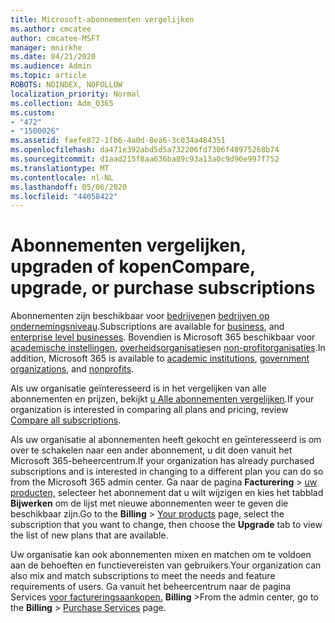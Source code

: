 ```yaml
---
title: Microsoft-abonnementen vergelijken
ms.author: cmcatee
author: cmcatee-MSFT
manager: mnirkhe
ms.date: 04/21/2020
ms.audience: Admin
ms.topic: article
ROBOTS: NOINDEX, NOFOLLOW
localization_priority: Normal
ms.collection: Adm_O365
ms.custom:
- "472"
- "1500026"
ms.assetid: faefe872-1fb6-4a0d-8ea6-3c034a484351
ms.openlocfilehash: da471e392abd5d5a732206fd7306f48975268b74
ms.sourcegitcommit: d1aad215f8aa636ba89c93a13a0c9d90e997f752
ms.translationtype: MT
ms.contentlocale: nl-NL
ms.lasthandoff: 05/06/2020
ms.locfileid: "44058422"
---
```

# <a name="compare-upgrade-or-purchase-subscriptions"></a><span data-ttu-id="75277-102">Abonnementen vergelijken, upgraden of kopen</span><span class="sxs-lookup"><span data-stu-id="75277-102">Compare, upgrade, or purchase subscriptions</span></span>
  
<span data-ttu-id="75277-103">Abonnementen zijn beschikbaar voor [bedrijven](https://products.office.com/compare-all-microsoft-office-products?tab=2)en [bedrijven op ondernemingsniveau](https://products.office.com/business/compare-more-office-365-for-business-plans).</span><span class="sxs-lookup"><span data-stu-id="75277-103">Subscriptions are available for [business](https://products.office.com/compare-all-microsoft-office-products?tab=2), and [enterprise level businesses](https://products.office.com/business/compare-more-office-365-for-business-plans).</span></span> <span data-ttu-id="75277-104">Bovendien is Microsoft 365 beschikbaar voor [academische instellingen](https://products.office.com/academic/compare-office-365-education-plans), [overheidsorganisaties](https://products.office.com/government/compare-office-365-government-plans)en [non-profitorganisaties](https://products.office.com/nonprofit/office-365-nonprofit-plans-and-pricing?tab=1).</span><span class="sxs-lookup"><span data-stu-id="75277-104">In addition, Microsoft 365 is available to [academic institutions](https://products.office.com/academic/compare-office-365-education-plans), [government organizations](https://products.office.com/government/compare-office-365-government-plans), and [nonprofits](https://products.office.com/nonprofit/office-365-nonprofit-plans-and-pricing?tab=1).</span></span>
  
<span data-ttu-id="75277-105">Als uw organisatie geïnteresseerd is in het vergelijken van alle abonnementen en prijzen, bekijkt [u Alle abonnementen vergelijken](https://products.office.com/business/compare-more-office-365-for-business-plans).</span><span class="sxs-lookup"><span data-stu-id="75277-105">If your organization is interested in comparing all plans and pricing, review [Compare all subscriptions](https://products.office.com/business/compare-more-office-365-for-business-plans).</span></span>
  
<span data-ttu-id="75277-106">Als uw organisatie al abonnementen heeft gekocht en geïnteresseerd is om over te schakelen naar een ander abonnement, u dit doen vanuit het Microsoft 365-beheercentrum.</span><span class="sxs-lookup"><span data-stu-id="75277-106">If your organization has already purchased subscriptions and is interested in changing to a different plan you can do so from the Microsoft 365 admin center.</span></span> <span data-ttu-id="75277-107">Ga naar de pagina **Facturering** \> [uw producten,](https://go.microsoft.com/fwlink/p/?linkid=842054) selecteer het abonnement dat u wilt wijzigen en kies het tabblad **Bijwerken** om de lijst met nieuwe abonnementen weer te geven die beschikbaar zijn.</span><span class="sxs-lookup"><span data-stu-id="75277-107">Go to the **Billing** \> [Your products](https://go.microsoft.com/fwlink/p/?linkid=842054) page, select the subscription that you want to change, then choose the **Upgrade** tab to view the list of new plans that are available.</span></span>
  
<span data-ttu-id="75277-108">Uw organisatie kan ook abonnementen mixen en matchen om te voldoen aan de behoeften en functievereisten van gebruikers.</span><span class="sxs-lookup"><span data-stu-id="75277-108">Your organization can also mix and match subscriptions to meet the needs and feature requirements of users.</span></span> <span data-ttu-id="75277-109">Ga vanuit het beheercentrum naar de pagina Services [voor factureringsaankopen.](https://go.microsoft.com/fwlink/p/?linkid=868433) **Billing** \></span><span class="sxs-lookup"><span data-stu-id="75277-109">From the admin center, go to the **Billing** \> [Purchase Services](https://go.microsoft.com/fwlink/p/?linkid=868433) page.</span></span>